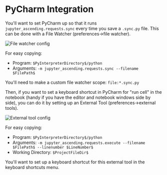 # PyCharm Integration

You'll want to set PyCharm up so that it runs `jupyter_ascending.requests.sync` every time you save a `.sync.py` file. This can be done with a File Watcher (preferences->file watcher).

![File watcher config](../media/filewatcher.png)

For easy copying:
- Program: `$PyInterpreterDirectory$/python`
- Arguments: `-m jupyter_ascending.requests.sync --filename $FilePath$`

You'll need to make a custom file watcher scope: `file:*.sync.py`

Then, if you want to set a keyboard shortcut in PyCharm for "run cell" in the notebook (handy if you have the editor and notebook windows side by side), you can do it by setting up an External Tool (preferences->external tools).

![External tool config](../media/external_tool.png)

For easy copying:

- Program: `$PyInterpreterDirectory$/python`
- Arguments: `-m jupyter_ascending.requests.execute --filename $FilePath$ --linenumber $LineNumber$`
- Working Directory: `$ProjectFileDir$`


You'll want to set up a keyboard shortcut for this external tool in the keyboard shortcuts menu.

